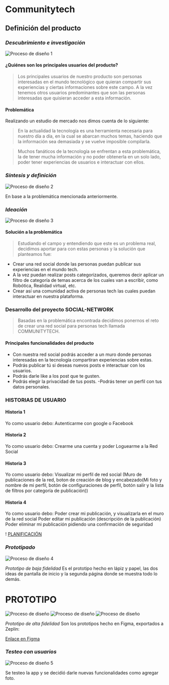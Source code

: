 # Communitytech
## Definición del producto
### _Descubrimiento e investigación_
![Proceso de diseño 1](https://lh5.googleusercontent.com/87kdbH1PfKC9A8Iik8Ks9z3sbTgzKKyCP_DRUHHU9F-6FT4lqQU5cASr7fMwocdfBGF6z1bGtT1XNVh-vV8gaeLH-SzmFBy0bopUi5hCTHAQ-z8nZm1_WKBfjoAP7QndyxdDOsj8N7U)

#### ¿Quiénes son los principales usuarios del producto?
> Los principales usuarios de nuestro producto son personas interesadas en el mundo tecnológico que quieran compartir sus experiencias y ciertas informaciones sobre este campo.
> A la vez tenemos otros usuarios predominantes que son las personas interesadas que quisieran acceder a esta información.
#### Problemática
Realizando un estudio de mercado nos dimos cuenta de lo siguiente:
> En la actualidad la tecnología es una herramienta necesaria para nuestro día a día, en la cual se abarcan muchos temas, haciendo que la información sea demasiada y se vuelve imposible compilarla.

> Muchos fanáticos de la tecnología se enfrentan a esta problemática, la de tener mucha información y no poder obtenerla en un solo lado, poder tener experiencias de usuarios e interactuar con ellos.


### _Síntesis y definición_

![Proceso de diseño 2](https://lh5.googleusercontent.com/nQIPFhjS7QtmjupPsDHE8hURMZRdowkuopqIsWMGYR6YCdNRd3eDlDHfz11NZ6MGCpG3iiVHx3ZY3gsutpaHz_aU0gPp-Ak2v224rR0VHUpEKbVjLB3UofCv521cEbA3P0yhr_Hc-8M)

En base a la problemática mencionada anteriormente. 

### _Ideación_

![Proceso de diseño 3](https://lh4.googleusercontent.com/KUDC2ezoy6SbbodIMunjDjlFvdqj81VOX6X8wQBfDAsyOZFy4WnjHBJZpLnX6cFM0_iBT416x67eXQRRFqMXsydRFNX5L_0tQpiRX3NKhl-qylj9QQUpdyBIS7msN5hxz3MjsCjfZ6o)

#### Solución a la problemática
> Estudiando el campo y entendiendo que este es un problema real, decidimos aportar para con estas personas y la solución que planteamos fue:
- Crear una red social donde las personas puedan publicar sus experiencias en el mundo tech.
- A la vez puedan realizar posts categorizados, queremos decir aplicar un filtro de categoría de temas acerca de los cuales van a escribir, como Robótica, Realidad virtual, etc.
- Crear así una comunidad activa de personas tech las cuales puedan interactuar en nuestra plataforma.

### Desarrollo del proyecto SOCIAL-NETWORK
> Basadas en la problemática encontrada decidimos ponernos el reto de crear una red social para personas tech llamada COMMUNITYTECH.

#### Principales funcionalidades del producto
- Con nuestra red social podrás acceder a un muro donde personas interesadas en la tecnología compartiran experiencias sobre estas.
- Podrás publicar tú si deseas nuevos posts e interactuar con los usuarios.
- Podrás darle like a los post que te gusten.
- Podrás elegir la privacidad de tus posts.
-Podrás tener un perfil con tus datos personales.

### HISTORIAS DE USUARIO
#### Historia 1
Yo como usuario debo:
Autenticarme con google o Facebook

#### Historia 2
Yo como usuario debo:
Crearme una cuenta y poder Loguearme a la Red Social

#### Historia 3
Yo como usuario debo:
Visualizar mi perfil de red social (Muro de publicaciones de la red, boton de creación de blog y encabezado(Mi foto y nombre de mi perfil, botón de configuraciones de perfil, botón salir y la lista de filtros por categoría de publicación))

#### Historia 4
Yo como usuario debo:
Poder crear mi publicación, y visualizarla en el muro de la red social
Poder editar mi publicación (descripción de la publicación)
Poder eliminar mi publicación pidiendo una confirmación de seguridad

! [PLANIFICACIÓN](https://ibb.co/M7tm9Bw)

### _Prototipado_

![Proceso de diseño 4](https://lh4.googleusercontent.com/O0va4gSdInWa4i-2gLgIpaTBCaAeoFeqjtc1OqVtSJpvqVmm4vnC45jzYNkfS7JEnRJY05JzjXXYGIOiM_Y_iTq-D_NM47yFfjrTZQSe8OL_2nx0ieLWNKKVbOJz_tXE8zX09Ibv3mc)

_Prototipo de baja fidelidad_
Es el prototipo hecho en lápiz y papel, las dos ideas de pantalla de inicio y la segunda página donde se muestra todo lo demás.

# PROTOTIPO

![Proceso de diseño](https://ibb.co/wKwy5jT)
![Proceso de diseño](https://ibb.co/cYk49J4)
![Proceso de diseño](https://ibb.co/dgygRg5)

_Prototipo de alta fidelidad_
Son los prototipos hecho en Figma, exportados a Zeplin:

[Enlace en Figma](https://www.figma.com/file/EBKxU5IB4HNiLTY5pofqe5VJ/Untitled?node-id=0%3A1)

### _Testeo con usuarios_

![Proceso de diseño 5](https://lh5.googleusercontent.com/QllK4qB6uZtg6YFMriQKgpgLRO6gnNb1H88eBZ_7-GUvWleZ1GfXrE8BgFdEyQRgp2OM5bGXn_eBxaoOELRrN3nI9R3A7GlW6MAo6Yf67nqwow059gTQXvom9ULgDrXlVKUMGVJ00NE)

Se testeo la app y se decidió darle nuevas funcionalidades como agregar foto.


